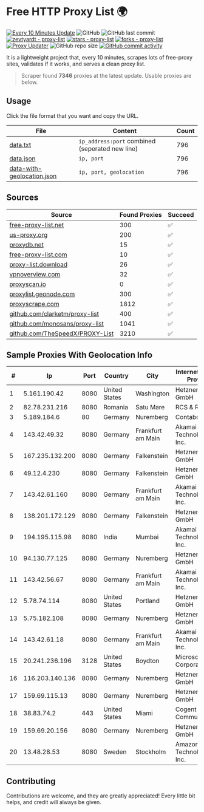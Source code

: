 
# Free HTTP Proxy List 🌍

[![Every 10 Minutes Update](https://github.com/mertguvencli/http-proxy-list/actions/workflows/main.yml/badge.svg?branch=main)](https://github.com/mertguvencli/http-proxy-list/actions/workflows/main.yml)
![GitHub](https://img.shields.io/github/license/mertguvencli/http-proxy-list)
![GitHub last commit](https://img.shields.io/github/last-commit/mertguvencli/http-proxy-list)
[![zevtyardt - proxy-list](https://img.shields.io/static/v1?label=zevtyardt&message=proxy-list&color=blue&logo=github)](https://github.com/zevtyardt/proxy-list "Go to GitHub repo")
[![stars - proxy-list](https://img.shields.io/github/stars/zevtyardt/proxy-list?style=social)](https://github.com/zevtyardt/proxy-list)
[![forks - proxy-list](https://img.shields.io/github/forks/zevtyardt/proxy-list?style=social)](https://github.com/zevtyardt/proxy-list)
[![Proxy Updater](https://github.com/zevtyardt/proxy-list/workflows/Proxy%20Updater/badge.svg)](https://github.com/zevtyardt/proxy-list/actions?query=workflow:"Proxy+Updater")
![GitHub repo size](https://img.shields.io/github/repo-size/zevtyardt/proxy-list)
[![GitHub commit activity](https://img.shields.io/github/commit-activity/m/zevtyardt/proxy-list?logo=commits)](https://github.com/zevtyardt/proxy-list/commits/main)

It is a lightweight project that, every 10 minutes, scrapes lots of free-proxy sites, validates if it works, and serves a clean proxy list.

> Scraper found **7346** proxies at the latest update. Usable proxies are below.

## Usage

Click the file format that you want and copy the URL.

|File|Content|Count|
|----|-------|-----|
|[data.txt](https://raw.githubusercontent.com/mertguvencli/http-proxy-list/main/proxy-list/data.txt)|`ip_address:port` combined (seperated new line)|796|
|[data.json](https://raw.githubusercontent.com/mertguvencli/http-proxy-list/main/proxy-list/data.json)|`ip, port`|796|
|[data-with-geolocation.json](https://raw.githubusercontent.com/mertguvencli/http-proxy-list/main/proxy-list/data-with-geolocation.json)|`ip, port, geolocation`|796|

## Sources

|Source|Found Proxies|Succeed|
|------|-------------|-------|
|[free-proxy-list.net](https://free-proxy-list.net)|300|✅|
|[us-proxy.org](https://www.us-proxy.org)|200|✅|
|[proxydb.net](http://proxydb.net)|15|✅|
|[free-proxy-list.com](https://free-proxy-list.com/?page=&port=&type%5B%5D=http&type%5B%5D=https&up_time=0&search=Search)|10|✅|
|[proxy-list.download](https://www.proxy-list.download/HTTP)|26|✅|
|[vpnoverview.com](https://vpnoverview.com/privacy/anonymous-browsing/free-proxy-servers)|32|✅|
|[proxyscan.io](https://www.proxyscan.io)|0|✅|
|[proxylist.geonode.com](https://proxylist.geonode.com/api/proxy-list?limit=300&page=1&sort_by=lastChecked&sort_type=desc&protocols=http,https)|300|✅|
|[proxyscrape.com](https://api.proxyscrape.com/v2/?request=displayproxies&protocol=http&timeout=10000&country=all&ssl=all&anonymity=all)|1812|✅|
|[github.com/clarketm/proxy-list](https://raw.githubusercontent.com/clarketm/proxy-list/master/proxy-list-raw.txt)|400|✅|
|[github.com/monosans/proxy-list](https://raw.githubusercontent.com/monosans/proxy-list/main/proxies/http.txt)|1041|✅|
|[github.com/TheSpeedX/PROXY-List](https://raw.githubusercontent.com/TheSpeedX/PROXY-List/master/http.txt)|3210|✅|


## Sample Proxies With Geolocation Info

|#|Ip|Port|Country|City|Internet Service Provider|
|-|--|----|-------|----|-------------------------|
|1|5.161.190.42|8080|United States|Washington|Hetzner Online GmbH|
|2|82.78.231.216|8080|Romania|Satu Mare|RCS & RDS|
|3|5.189.184.6|80|Germany|Nuremberg|Contabo GmbH|
|4|143.42.49.32|8080|Germany|Frankfurt am Main|Akamai Technologies, Inc.|
|5|167.235.132.200|8080|Germany|Falkenstein|Hetzner Online GmbH|
|6|49.12.4.230|8080|Germany|Falkenstein|Hetzner Online GmbH|
|7|143.42.61.160|8080|Germany|Frankfurt am Main|Akamai Technologies, Inc.|
|8|138.201.172.129|8080|Germany|Falkenstein|Hetzner Online GmbH|
|9|194.195.115.98|8080|India|Mumbai|Akamai Technologies, Inc.|
|10|94.130.77.125|8080|Germany|Nuremberg|Hetzner Online GmbH|
|11|143.42.56.67|8080|Germany|Frankfurt am Main|Akamai Technologies, Inc.|
|12|5.78.74.114|8080|United States|Portland|Hetzner Online GmbH|
|13|5.75.182.108|8080|Germany|Nuremberg|Hetzner Online GmbH|
|14|143.42.61.18|8080|Germany|Frankfurt am Main|Akamai Technologies, Inc.|
|15|20.241.236.196|3128|United States|Boydton|Microsoft Corporation|
|16|116.203.140.136|8080|Germany|Nuremberg|Hetzner Online GmbH|
|17|159.69.115.13|8080|Germany|Nuremberg|Hetzner Online GmbH|
|18|38.83.74.2|443|United States|Miami|Cogent Communications|
|19|159.69.20.156|8080|Germany|Nuremberg|Hetzner Online GmbH|
|20|13.48.28.53|8080|Sweden|Stockholm|Amazon Technologies Inc.|



## Contributing

Contributions are welcome, and they are greatly appreciated! Every
little bit helps, and credit will always be given.

